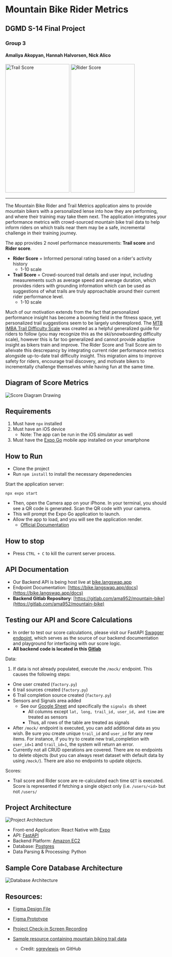 # Mountain Bike Rider Metrics
## DGMD S-14 Final Project
### Group 3
#### Amaliya Akopyan, Hannah Halvorsen, Nick Alico

<img src="https://lh3.googleusercontent.com/drive-viewer/AITFw-zljmiXO1pzqUSB4KTCVirVJXSwaP_SIOnno65CtpdL9kHdVT6G67cP7Fm4RAM39uAeRRslakdlfDpXga1OIb0_CWx4Nw=s1600" width="200" height="400" alt="Trail Score" />

<img src="https://lh3.googleusercontent.com/drive-viewer/AITFw-z3ppC4PReFAt_mmaPOZk2XNNWUVjCKEIeGeZezl6Br1_AsOy_YCZvu7ki1r5sBO-kbkR70xcKWID_rPNqqZEAJu7I=s1600" width="200" height="400" alt="Rider Score" />

---

The Mountain Bike Rider and Trail Metrics application aims to provide mountain bikers with a personalized lense into how they are performing, and where their training may take them next. The application integrates your performance metrics with crowd-sourced mountain bike trail data to help inform riders on which trails near them may be a safe, incremental challenge in their training journey.

The app provides 2 novel performance measurements: **Trail score** and **Rider score**. 
* **Rider Score** = Informed personal rating based on a rider's activity history
  * 1-10 scale
* **Trail Score** = Crowd-sourced trail details and user input, including measurements such as average speed and average duration, which provides riders with grounding information which can be used as suggestions of what trails are truly approachable around their current rider performance level.
  * 1-10 scale

Much of our motivation extends from the fact that personalized performance insight has become a booming field in the fitness space, yet personalized trail suggestions seem to be largely underexplored. The [MTB IMBA Trail Difficulty Scale](https://pedalchile.com/blog/mtb-trail-rating) was created as a helpful generalized guide for riders to follow (you may recognize this as the ski/snowboarding difficulty scale), however this is far too generalized and cannot provide adaptive insight as bikers train and improve. The Rider Score and Trail Score aim to alleivate this descrepancy by integrating current rider performance metrics alongside up-to-date trail difficulty insight. This migration aims to improve safety for riders, encourage trail discovery, and motivate bikers to incrementally challenge themselves while having fun at the same time.

## Diagram of Score Metrics
![Score Diagram Drawing](https://lh3.googleusercontent.com/drive-viewer/AITFw-zJYB2DyXzLXJBw8bzgIrPn6pHNzm4pWDFtCZPZLE9Uli_oQsH5M_Oo3ak0UK9GSrnZDJi5B6dsmlX_PHGJLdGRRhpOQA=s2560)

## Requirements
1. Must have `npx` installed
2. Must have an iOS device
    * Note: The app can be run in the iOS simulator as well
3. Must have the [Expo Go](https://apps.apple.com/us/app/expo-go/id982107779) mobile app installed on your smartphone

## How to Run
* Clone the project
* Run `npm install` to install the necessary depenedencies

Start the application server:
```
npx expo start
```
* Then, open the Camera app on your iPhone. In your terminal, you should see a QR code is generated. Scan the QR code with your camera.
* This will prompt the Expo Go application to launch.
* Allow the app to load, and you will see the application render.
  * [Official Documentation](https://docs.expo.dev/get-started/installation/)

## How to stop
* Press `CTRL + C` to kill the current server process.

## API Documentation
* Our Backend API is being host live at [bike.langswap.app](https://bike.langswap.app/)
* Endpoint Documentation: [https://bike.langswap.app/docs](https://bike.langswap.app/docs)
* **Backend Gitlab Repository**: [https://gitlab.com/ama952/mountain-bike](https://gitlab.com/ama952/mountain-bike)

## Testing our API and Score Calculations
* In order to test our score calculations, please visit our FastAPI [Swagger endpoint](https://bike.langswap.app/docs#/default/mock_data_mock__post), which serves as the source of our backend documentation and playground for interfacing with our score logic.
* **All backend code is located in this [Gitlab](https://gitlab.com/ama952/mountain-bike)**

Data:
1. If data is not already populated, execute the `/mock/` endpoint. This causes the following steps:
  * One user created (`factory.py`)
  * 6 trail sources created (`factory.py`)
  * 6 Trail completion source created (`factory.py`)
  * Sensors and Signals area added
    * See our [Google Sheet](https://docs.google.com/spreadsheets/d/10odqgmc4Jo6C72yrYMxMG65jGFvM4nf60e60FuxjNmE/edit?usp=sharing) and specifically the `signals db` sheet
      * All columns except `lat, long, trail_id, user_id, and time` are treated as sensors
      * Thus, all rows of the table are treated as signals
  * After `/mock/` endpoint is executed, you can add additional data as you wish. Be sure you create unique `trail_id` and `user_id` for any new items. For instance, if you try to create new trail_completion with `user_id=1` and `trail_id=1`, the system will return an error.
  * Currently not all CRUD operations are covered. There are no endpoints to delete objects (but you can always reset dataset with default data by using `/mock/`). There are also no endpoints to update objects.

Scores:
* Trail score and Rider score are re-calculated each time `GET` is executed. Score is represented if fetching a single object only (i.e. `/users/<id>` but not `/users/`

## Project Architecture
![Project Architecture](https://lh3.googleusercontent.com/drive-viewer/AITFw-wXcmTPMOpn0zlQwmuTSX4GJ0Dklw7JZTGJcpdbVq8ZiOETpNw0rD3EChPYUmXF4o57dAL5sZTtP9Is6E-dcUt4V5VSPw=s1600)

* Front-end Application: React Native with [Expo](https://expo.dev/)
* API: [FastAPI](https://fastapi.tiangolo.com/)
* Backend Platform: [Amazon EC2](https://aws.amazon.com/ec2/)
* Database: [Postgres](https://aws.amazon.com/rds/postgresql/what-is-postgresql/)
* Data Parsing & Processing: Python

## Sample Core Database Architecture
![Database Architecture](https://lh3.googleusercontent.com/drive-viewer/AITFw-zxHtnCMHYIpPX99AVj4rxiVgVTvktgiSoL7EepsPgwwfizeY9Lb06l1TVqwvFZ9_ceGdR2qy0isHSmTmVqJsl4fJvYvA=s1600)

## Resources:
* [Figma Design File](https://www.figma.com/file/WSRGcAsVMTmNGIwnlYYHzk/Trail-Tailor?type=design&node-id=0%3A1&mode=design&t=yFUCxeEE72cog2Ra-1)
* [Figma Prototype](https://www.figma.com/proto/WSRGcAsVMTmNGIwnlYYHzk/Trail-Tailor?page-id=0%3A1&type=design&node-id=1-2907&viewport=-64%2C303%2C0.4&t=Mgnh959uDVqLWjnN-1&scaling=scale-down&starting-point-node-id=1%3A2907&mode=design)

* [Project Check-in Screen Recording](https://drive.google.com/file/d/1g5GpgBJAFIHR8M-Qo1tywr__UvTGgTO2/view?usp=sharing)
* [Sample resource containing mountain biking trail data](https://github.com/sgreylewis/mtb-trail-finder/blob/master/data/US_trails_engineered.csv)
  * Credit: [sgreylewis](https://github.com/sgreylewis) on GitHub